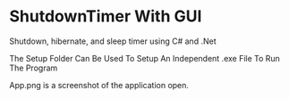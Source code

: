 # ShutdownTimer With GUI
Shutdown, hibernate, and sleep timer using C# and .Net

The Setup Folder Can Be Used To Setup An Independent .exe File To Run The Program

App.png is a screenshot of the application open.
